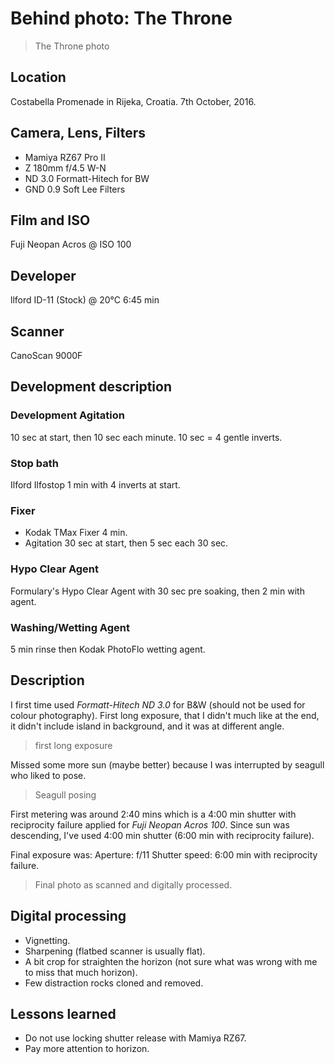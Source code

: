 # Behind photo: The Throne

> The Throne photo

## Location

Costabella Promenade in Rijeka, Croatia.
7th October, 2016.

## Camera, Lens, Filters

* Mamiya RZ67 Pro II
* Z 180mm f/4.5 W-N 
* ND 3.0 Formatt-Hitech for BW
* GND 0.9 Soft Lee Filters

## Film and ISO

Fuji Neopan Acros @ ISO 100

## Developer

llford ID-11 (Stock) @ 20°C 6:45 min 

## Scanner

CanoScan 9000F

## Development description

### Development Agitation

10 sec at start, then 10 sec each minute. 10 sec = 4 gentle inverts.

### Stop bath 

Ilford Ilfostop 1 min with 4 inverts at start.

### Fixer

* Kodak TMax Fixer 4 min. 
* Agitation 30 sec at start, then 5 sec each 30 sec.

### Hypo Clear Agent

Formulary's Hypo Clear Agent with 30 sec pre soaking, then 2 min with agent.

### Washing/Wetting Agent

5 min rinse then Kodak PhotoFlo wetting agent. 

## Description

I first time used _Formatt-Hitech ND 3.0_ for B&W (should not be used for colour photography).
First long exposure, that I didn't much like at the end, it didn't include island in background, and it was at different angle.

> first long exposure

Missed some more sun (maybe better) because I was interrupted by seagull who liked to pose.

> Seagull posing

First metering was around 2:40 mins which is a 4:00 min shutter with reciprocity failure applied for _Fuji Neopan Acros 100_. Since sun was descending, I've used 4:00 min shutter (6:00 min with reciprocity failure).

Final exposure was: 
Aperture: f/11 
Shutter speed: 6:00 min with reciprocity failure.

> Final photo as scanned and digitally processed. 

## Digital processing 

* Vignetting. 
* Sharpening (flatbed scanner is usually flat). 
* A bit crop for straighten the horizon (not sure what was wrong with me to miss that much horizon). 
* Few distraction rocks cloned and removed.

## Lessons learned

* Do not use locking shutter release with Mamiya RZ67. 
* Pay more attention to horizon.

